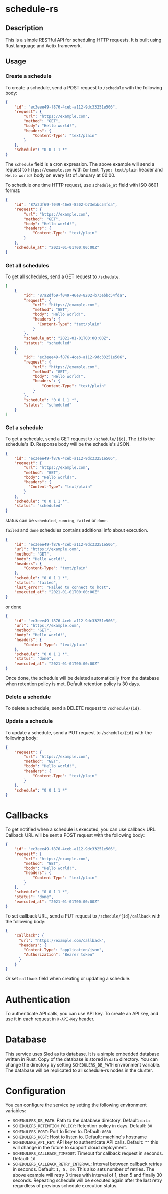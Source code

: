 # schedule-rs

## Description
This is a simple RESTful API for scheduling HTTP requests. It is built using Rust 
language and Actix framework.

## Usage
### Create a schedule
To create a schedule, send a POST request to `/schedule` with the following body:
```json
{
    "id": "ec3eee49-f876-4ceb-a112-9dc33251e506",
    "request": {
        "url": "https://example.com",
        "method": "GET",
        "body": "Hello world!",
        "headers": {
            "Content-Type": "text/plain"
        }
    },
    "schedule": "0 0 1 1 *"
}
```

The `schedule` field is a cron expression. The above example will send a request to
`https://example.com` with `Content-Type: text/plain` header and `Hello world!` body
on every 1st of January at 00:00.

To schedule one time HTTP request, use `schedule_at` field with ISO 8601 format:
```json
{
    "id": "87a2df69-f049-46e8-8202-b73ebbc54fda",
    "request": {
        "url": "https://example.com",
        "method": "GET",
        "body": "Hello world!",
        "headers": {
            "Content-Type": "text/plain"
        }
    },
    "schedule_at": "2021-01-01T00:00:00Z"
}
```

### Get all schedules
To get all schedules, send a GET request to `/schedule`.

```json
[
    {
        "id": "87a2df69-f049-46e8-8202-b73ebbc54fda",
        "request": {
            "url": "https://example.com",
            "method": "GET",
            "body": "Hello world!",
            "headers": {
              "Content-Type": "text/plain"
            }
        },
        "schedule_at": "2021-01-01T00:00:00Z",
        "status": "scheduled"
    },
    {
        "id": "ec3eee49-f876-4ceb-a112-9dc33251e506",
        "request": {
            "url": "https://example.com",
            "method": "GET",
            "body": "Hello world!",
            "headers": {
                "Content-Type": "text/plain"
            }
        },
        "schedule": "0 0 1 1 *",
        "status": "scheduled"
    }
]
```

### Get a schedule
To get a schedule, send a GET request to `/schedule/{id}`. The `id` is the schedule's
ID. Response body will be the schedule's JSON.
```json
{
    "id": "ec3eee49-f876-4ceb-a112-9dc33251e506",
    "request": {
        "url": "https://example.com",
        "method": "GET",
        "body": "Hello world!",
        "headers": {
          "Content-Type": "text/plain"
        }
    },
    "schedule": "0 0 1 1 *",
    "status": "scheduled"
}
```

status can be `scheduled`, `running`, `failed` or `done`.

`failed` and `done` schedules contains additional info about execution.
```json
{
    "id": "ec3eee49-f876-4ceb-a112-9dc33251e506",
    "url": "https://example.com",
    "method": "GET",
    "body": "Hello world!",
    "headers": {
        "Content-Type": "text/plain"
    },
    "schedule": "0 0 1 1 *",
    "status": "failed",
    "last_error": "Failed to connect to host",
    "executed_at": "2021-01-01T00:00:00Z"
}
```

or done

```json
{
    "id": "ec3eee49-f876-4ceb-a112-9dc33251e506",
    "url": "https://example.com",
    "method": "GET",
    "body": "Hello world!",
    "headers": {
        "Content-Type": "text/plain"
    },
    "schedule": "0 0 1 1 *",
    "status": "done",
    "executed_at": "2021-01-01T00:00:00Z"
}
```


Once done, the schedule will be deleted automatically from the database
when retention policy is met. Default retention policy is 30 days.

### Delete a schedule
To delete a schedule, send a DELETE request to `/schedule/{id}`.

### Update a schedule

To update a schedule, send a PUT request to `/schedule/{id}` with the following body:
```json
{
    "request": {
        "url": "https://example.com",
        "method": "GET",
        "body": "Hello world!",
        "headers": {
            "Content-Type": "text/plain"
        }
    },
    "schedule": "0 0 1 1 *"
}
```

# Callbacks
To get notified when a schedule is executed, you can use callback URL. Callback URL
will be sent a POST request with the following body:
```json
{
    "id": "ec3eee49-f876-4ceb-a112-9dc33251e506",
    "request": {
        "url": "https://example.com",
        "method": "GET",
        "body": "Hello world!",
        "headers": {
            "Content-Type": "text/plain"
        }
    },
    "schedule": "0 0 1 1 *",
    "status": "done",
    "executed_at": "2021-01-01T00:00:00Z"
}
```

To set callback URL, send a PUT request to `/schedule/{id}/callback` with the following body:
```json
{
    "callback": {
      "url": "https://example.com/callback",
      "headers": {
        "Content-Type": "application/json",
        "Authorization": "Bearer token"
      }
    }
}
```
Or set `callback` field when creating or updating a schedule.

# Authentication
To authenticate API calls, you can use API key. To create an API key, and use it
in each request in `X-API-Key` header.

# Database
This service uses Sled as its database. It is a simple embedded database written in Rust.
Copy of the database is stored in `data` directory. You can change the directory by
setting `SCHEDULERS_DB_PATH` environment variable. The database will be replicated
to all schedule-rs nodes in the cluster.

# Configuration
You can configure the service by setting the following environment variables:
- `SCHEDULERS_DB_PATH`: Path to the database directory. Default: `data`
- `SCHEDULERS_RETENTION_POLICY`: Retention policy in days. Default: `30`
- `SCHEDULERS_PORT`: Port to listen to. Default: `8080`
- `SCHEDULERS_HOST`: Host to listen to. Default: machine's hostname
- `SCHEDULERS_API_KEY`: API key to authenticate API calls. Default: `""` this will change
  in the future to support cloud deployment.
- `SCHEDULERS_CALLBACK_TIMEOUT`: Timeout for callback request in seconds. Default: `10`
- `SCHEDULERS_CALLBACK_RETRY_INTERVAL`: Interval between callback retries in seconds. Default: `1, 5, 30`. 
   This also sets number of retries. The above example will retry 3 times with interval of 1, then 5 and 
   finally 30 seconds. Repeating schedule will be executed again after the last retry regardless of previous 
   schedule execution status.

